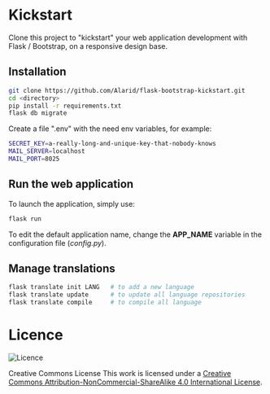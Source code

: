 # Kickstart

Clone this project to "kickstart" your web application development with Flask / Bootstrap, on a responsive design base.


## Installation
```sh
git clone https://github.com/Alarid/flask-bootstrap-kickstart.git
cd <directory>
pip install -r requirements.txt
flask db migrate
```

Create a file "<filename>.env" with the need env variables, for example:
```sh
SECRET_KEY=a-really-long-and-unique-key-that-nobody-knows
MAIL_SERVER=localhost
MAIL_PORT=8025
```


## Run the web application
To launch the application, simply use:
```sh
flask run
```
To edit the default application name, change the **APP_NAME** variable in the configuration file (*config.py*).


## Manage translations
```sh
flask translate init LANG   # to add a new language
flask translate update      # to update all language repositories
flask translate compile     # to compile all language
```

# Licence
![Licence](https://licensebuttons.net/l/by-nc-sa/4.0/88x31.png)

Creative Commons License
This work is licensed under a [Creative Commons Attribution-NonCommercial-ShareAlike 4.0 International License](https://creativecommons.org/licenses/by-nc-sa/4.0/).
